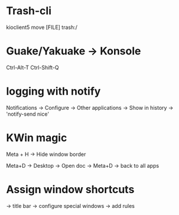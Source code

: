 # Trash-cli

kioclient5 move [FILE] trash:/


# Guake/Yakuake -> Konsole

Ctrl-Alt-T
Ctrl-Shift-Q

# logging with notify
Notifications -> Configure -> Other applications -> Show in history
-> 'notify-send nice'

# KWin magic

Meta + H -> Hide window border

Meta+D -> Desktop -> Open doc -> Meta+D -> back to all apps

# Assign window shortcuts

-> title bar -> configure special windows -> add rules